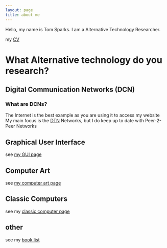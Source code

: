 ```yaml
---
layout: page
title: about me
---
```


Hello, my name is Tom Sparks. I am a Alternative Technology Researcher.

my [CV]({{site.url}}/about-me/cv.html)

# What Alternative technology do you research? #

## Digital Communication Networks (DCN) ##
### What are DCNs? ###
The Internet is the best example as you are using it to access my website  
My main focus is the [DTN]({{site.url}}/about-me/dtn.html) Networks, but I do keep up to date with Peer-2-Peer Networks

## Graphical User Interface ##
see [my GUI page]({{site.url}}/about-me/gui.html)

## Computer Art ##
see [my computer art page]({{site.url}}/art/)

## Classic Computers ##
see my [classic computer page]({{site.url}}/about-me/computers/)

## other ##
see my [book list]({{site.url}}/about-me/books.html)
